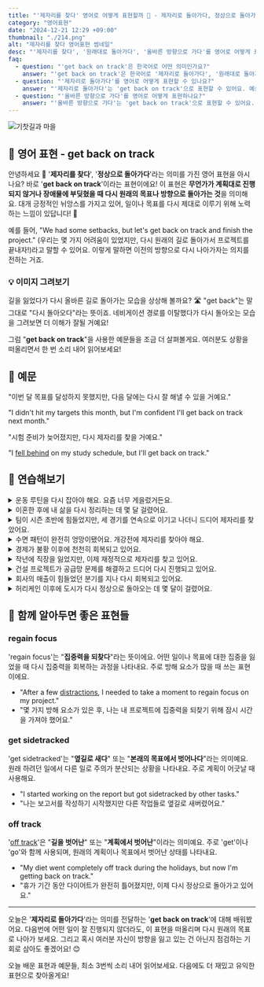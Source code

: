 ```yaml
---
title: "'제자리를 찾다' 영어로 어떻게 표현할까 🔄 - 제자리로 돌아가다, 정상으로 돌아가다 영어로"
category: "영어표현"
date: "2024-12-21 12:29 +09:00"
thumbnail: "./214.png"
alt: "제자리를 찾다 영어표현 썸네일"
desc: "'제자리를 찾다', '원래대로 돌아가다', '올바른 방향으로 가다'를 영어로 어떻게 표현하면 좋을까요? '일이 너무 엉망이 돼서 이제 제자리로 돌아가야 해', '프로젝트가 지연돼서 원래대로 돌아가야 해' 등을 영어로 표현하는 법을 배워봅시다. 다양한 예문을 통해서 연습하고 본인의 표현으로 만들어 보세요."
faq:
  - question: "'get back on track'은 한국어로 어떤 의미인가요?"
    answer: "'get back on track'은 한국어로 '제자리로 돌아가다', '원래대로 돌아가다', '올바른 방향으로 가다' 등의 의미로 사용됩니다."
  - question: "'제자리로 돌아가다'를 영어로 어떻게 표현할 수 있나요?"
    answer: "'제자리로 돌아가다'는 'get back on track'으로 표현할 수 있어요. 예를 들어, '일이 너무 엉망이 돼서 이제 제자리로 돌아가야 해'는 'Things got so messed up, we need to get back on track now'로 말할 수 있어요."
  - question: "'올바른 방향으로 가다'를 영어로 어떻게 표현하나요?"
    answer: "'올바른 방향으로 가다'는 'get back on track'으로 표현할 수 있어요. 예를 들어, '너무 많은 방해가 있어서 올바른 방향으로 가야 해'는 'We have too many distractions, we need to get back on track'으로 표현할 수 있어요."
---
```


![기찻길과 마을](./214-1.jpg)

## 🌟 영어 표현 - get back on track

안녕하세요 👋 '**제자리를 찾다**', '**정상으로 돌아가다**'라는 의미를 가진 영어 표현을 아시나요? 바로 '**get back on track**'이라는 표현이에요! 이 표현은 **무언가가 계획대로 진행되지 않거나 장애물에 부딪혔을 때 다시 원래의 목표나 방향으로 돌아가는 것**을 의미해요. 대개 긍정적인 뉘앙스를 가지고 있어, 일이나 목표를 다시 제대로 이루기 위해 노력하는 느낌이 있답니다! 🚀

예를 들어, "We had some setbacks, but let's get back on track and finish the project." (우리는 몇 가지 어려움이 있었지만, 다시 원래의 길로 돌아가서 프로젝트를 끝내자!)라고 말할 수 있어요. 이렇게 말하면 이전의 방향으로 다시 나아가자는 의지를 전하는 거죠.

### 💡 이미지 그려보기

길을 잃었다가 다시 올바른 길로 돌아가는 모습을 상상해 볼까요? 🛣️ "get back"는 말 그대로 "다시 돌아오다"라는 뜻이죠. 네비게이션 경로를 이탈했다가 다시 돌아오는 모습을 그려보면 더 이해가 잘될 거예요!

그럼 "**get back on track**"을 사용한 예문들을 조금 더 살펴볼게요. 여러분도 상황을 떠올리면서 한 번 소리 내어 읽어보세요!

## 📖 예문

"이번 달 목표를 달성하지 못했지만, 다음 달에는 다시 잘 해낼 수 있을 거예요."

"I didn't hit my targets this month, but I'm confident I'll get back on track next month."

"시험 준비가 늦어졌지만, 다시 제자리를 찾을 거예요."

"I [fell behind](/blog/in-english/031.fall-behind/) on my study schedule, but I'll get back on track."

## 💬 연습해보기

<details>
<summary>운동 루틴을 다시 잡아야 해요. 요즘 너무 게을렀거든요.</summary>
<span>I need to get back on track with my exercise routine. I've been so lazy lately.</span>
</details>

<details>
<summary>이혼한 후에 내 삶을 다시 정리하는 데 몇 달 걸렸어요.</summary>
<span>After the divorce, <a href="/blog/in-english/010.take-a-while/">it took me months</a> to get back on track with my life.</span>
</details>

<details>
<summary>팀이 시즌 초반에 힘들었지만, 세 경기를 연속으로 이기고 나더니 드디어 제자리를 찾았어요.</summary>
<span>The team struggled early in the season but <a href="/blog/in-english/182.finally/">finally</a> got back on track after winning three straight games.</span>
</details>

<details>
<summary>수면 패턴이 완전히 엉망이됐어요. 개강전에 제자리를 찾아야 해요.</summary>
<span>My sleep schedule got completely messed up. I gotta get back on track before school starts.</span>
</details>

<details>
<summary>경제가 불황 이후에 천천히 회복되고 있어요.</summary>
<span>The economy is slowly getting back on track after the recession.</span>
</details>

<details>
<summary>작년에 직장을 잃었지만, 이제 재정적으로 제자리를 찾고 있어요.</summary>
<span>I lost my job last year, but I'm finally getting back on track financially.</span>
</details>

<details>
<summary>건설 프로젝트가 공급망 문제를 해결하고 드디어 다시 진행되고 있어요.</summary>
<span>The construction project is finally getting back on track after the supply chain issues.</span>
</details>

<details>
<summary>회사의 매출이 힘들었던 분기를 지나 다시 회복되고 있어요.</summary>
<span>The company's sales are getting back on track after a tough quarter.</span>
</details>

<details>
<summary>허리케인 이후에 도시가 다시 정상으로 돌아오는 데 몇 달이 걸렸어요.</summary>
<span>After the hurricane, it <a href="/blog/in-english/010.take-a-while/">took months</a> for the city to get back on track.</span>
</details>

## 🤝 함께 알아두면 좋은 표현들

### regain focus

'regain focus'는 "**집중력을 되찾다**"라는 뜻이에요. 어떤 일이나 목표에 대한 집중을 잃었을 때 다시 집중력을 회복하는 과정을 나타내요. 주로 방해 요소가 많을 때 쓰는 표현이에요.

- "After a few [distractions](/blog/in-english/190.distraction/), I needed to take a moment to regain focus on my project."
- "몇 가지 방해 요소가 있은 후, 나는 내 프로젝트에 집중력을 되찾기 위해 잠시 시간을 가져야 했어요."

### get sidetracked

'get sidetracked'는 "**옆길로 새다**" 또는 "**본래의 목표에서 벗어나다**"라는 의미예요. 원래 하려던 일에서 다른 일로 주의가 분산되는 상황을 나타내요. 주로 계획이 어긋날 때 사용해요.

- "I started working on the report but got sidetracked by other tasks."
- "나는 보고서를 작성하기 시작했지만 다른 작업들로 옆길로 새버렸어요."

### off track

'[off track](/blog/in-english/081.get-off-track/)'은 "**길을 벗어난**" 또는 "**계획에서 벗어난**"이라는 의미예요. 주로 'get'이나 'go'와 함께 사용되며, 원래의 계획이나 목표에서 벗어난 상태를 나타내요.

- "My diet went completely off track during the holidays, but now I'm getting back on track."
- "휴가 기간 동안 다이어트가 완전히 틀어졌지만, 이제 다시 정상으로 돌아가고 있어요."

---

오늘은 '**제자리로 돌아가다**'라는 의미를 전달하는 '**get back on track**'에 대해 배워봤어요. 다음번에 어떤 일이 잘 진행되지 않더라도, 이 표현을 떠올리며 다시 원래의 목표로 나아가 보세요. 그리고 혹시 여러분 자신이 방향을 잃고 있는 건 아닌지 점검하는 기회로 삼아도 좋겠어요! 😊

오늘 배운 표현과 예문들, 최소 3번씩 소리 내어 읽어보세요. 다음에도 더 재밌고 유익한 표현으로 찾아올게요!
